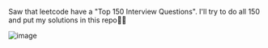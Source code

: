 Saw that leetcode have a "Top 150 Interview Questions". I'll try to do all 150 and put my solutions in this repo🙂🙂

![image](https://github.com/HarisMahmood8/leetcode-solutions/assets/114548524/d5059a64-dc05-4c26-a0fb-b7155c5fbc88)

